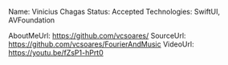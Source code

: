 Name: Vinicius Chagas
Status: Accepted
Technologies: SwiftUI, AVFoundation

AboutMeUrl: https://github.com/vcsoares/
SourceUrl: https://github.com/vcsoares/FourierAndMusic
VideoUrl: https://youtu.be/fZsP1-hPrt0

<!---
EXAMPLE
Name: John Appleseed
Status: Submitted <or> Winner <or> Distinguished <or> Rejected
Technologies: SwiftUI, RealityKit, CoreGraphic

AboutMeUrl: https://linkedin.com/in/johnappleseed
SourceUrl: https://github.com/johnappleseed/wwdc2025
VideoUrl: https://youtu.be/ABCDE123456
-->
